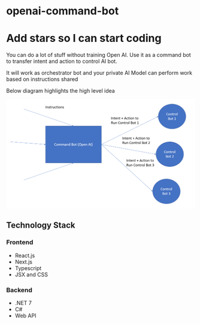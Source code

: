 # openai-command-bot
<h1>Add stars so I can start coding</h1>
<p>You can do a lot of stuff without training Open AI. Use it as a command bot to transfer intent and action to control AI bot.</p>

<p>It will work as orchestrator bot and your private AI Model can perform work based on instructions shared</p>

<p>Below diagram highlights the high level idea</p>
<img src="architecture1.png"/>

<h2>Technology Stack</h2>
<h3>Frontend</h3>
<ul>
<li>React.js</li>
<li>Next.js</li>
<li>Typescript</li>
<li>JSX and CSS</li>
</ul>

<h3>Backend</h3>
<ul>
<li>.NET 7</li>
<li>C#</li>
<li>Web API</li>
</ul>

